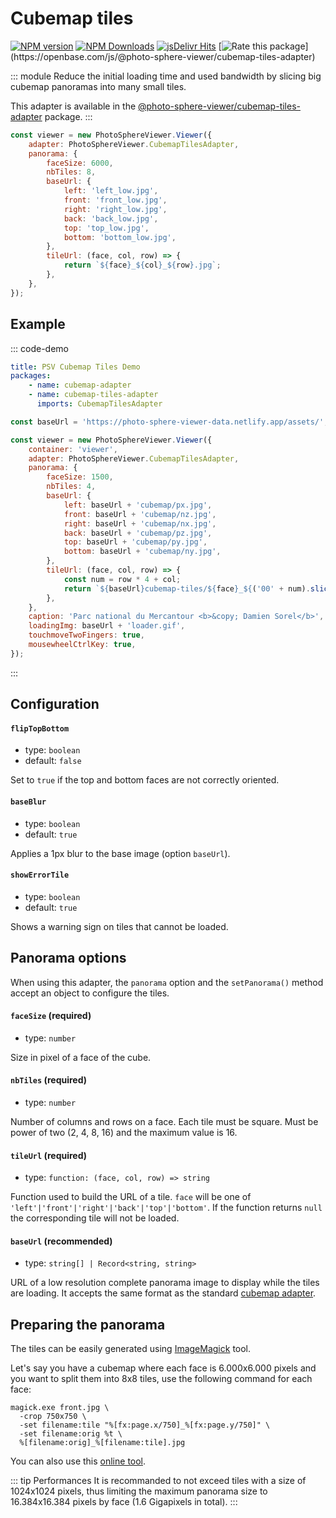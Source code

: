 # Cubemap tiles

[![NPM version](https://img.shields.io/npm/v/@photo-sphere-viewer/cubemap-tiles-adapter?logo=npm)](https://www.npmjs.com/package/@photo-sphere-viewer/cubemap-tiles-adapter)
[![NPM Downloads](https://img.shields.io/npm/dm/@photo-sphere-viewer/cubemap-tiles-adapter?color=f86036&label=npm&logo=npm)](https://www.npmjs.com/package/@photo-sphere-viewer/cubemap-tiles-adapter)
[![jsDelivr Hits](https://img.shields.io/jsdelivr/npm/hm/@photo-sphere-viewer/cubemap-tiles-adapter?color=%23f86036&logo=jsdelivr)](https://www.jsdelivr.com/package/npm/@photo-sphere-viewer/cubemap-tiles-adapter)
[![Rate this package](https://badges.openbase.com/js/rating/@photo-sphere-viewer/cubemap-tiles-adapter.svg?)](https://openbase.com/js/@photo-sphere-viewer/cubemap-tiles-adapter)

::: module
Reduce the initial loading time and used bandwidth by slicing big cubemap panoramas into many small tiles.

This adapter is available in the [@photo-sphere-viewer/cubemap-tiles-adapter](https://www.npmjs.com/package/@photo-sphere-viewer/cubemap-tiles-adapter) package.
:::

```js
const viewer = new PhotoSphereViewer.Viewer({
    adapter: PhotoSphereViewer.CubemapTilesAdapter,
    panorama: {
        faceSize: 6000,
        nbTiles: 8,
        baseUrl: {
            left: 'left_low.jpg',
            front: 'front_low.jpg',
            right: 'right_low.jpg',
            back: 'back_low.jpg',
            top: 'top_low.jpg',
            bottom: 'bottom_low.jpg',
        },
        tileUrl: (face, col, row) => {
            return `${face}_${col}_${row}.jpg`;
        },
    },
});
```

## Example

::: code-demo

```yaml
title: PSV Cubemap Tiles Demo
packages:
    - name: cubemap-adapter
    - name: cubemap-tiles-adapter
      imports: CubemapTilesAdapter
```

```js
const baseUrl = 'https://photo-sphere-viewer-data.netlify.app/assets/';

const viewer = new PhotoSphereViewer.Viewer({
    container: 'viewer',
    adapter: PhotoSphereViewer.CubemapTilesAdapter,
    panorama: {
        faceSize: 1500,
        nbTiles: 4,
        baseUrl: {
            left: baseUrl + 'cubemap/px.jpg',
            front: baseUrl + 'cubemap/nz.jpg',
            right: baseUrl + 'cubemap/nx.jpg',
            back: baseUrl + 'cubemap/pz.jpg',
            top: baseUrl + 'cubemap/py.jpg',
            bottom: baseUrl + 'cubemap/ny.jpg',
        },
        tileUrl: (face, col, row) => {
            const num = row * 4 + col;
            return `${baseUrl}cubemap-tiles/${face}_${('00' + num).slice(-2)}.jpg`;
        },
    },
    caption: 'Parc national du Mercantour <b>&copy; Damien Sorel</b>',
    loadingImg: baseUrl + 'loader.gif',
    touchmoveTwoFingers: true,
    mousewheelCtrlKey: true,
});
```

:::

## Configuration

#### `flipTopBottom`

-   type: `boolean`
-   default: `false`

Set to `true` if the top and bottom faces are not correctly oriented.

#### `baseBlur`

-   type: `boolean`
-   default: `true`

Applies a 1px blur to the base image (option `baseUrl`).

#### `showErrorTile`

-   type: `boolean`
-   default: `true`

Shows a warning sign on tiles that cannot be loaded.

## Panorama options

When using this adapter, the `panorama` option and the `setPanorama()` method accept an object to configure the tiles.

#### `faceSize` (required)

-   type: `number`

Size in pixel of a face of the cube.

#### `nbTiles` (required)

-   type: `number`

Number of columns and rows on a face. Each tile must be square. Must be power of two (2, 4, 8, 16) and the maximum value is 16.

#### `tileUrl` (required)

-   type: `function: (face, col, row) => string`

Function used to build the URL of a tile. `face` will be one of `'left'|'front'|'right'|'back'|'top'|'bottom'`.
If the function returns `null` the corresponding tile will not be loaded.

#### `baseUrl` (recommended)

-   type: `string[] | Record<string, string>`

URL of a low resolution complete panorama image to display while the tiles are loading. It accepts the same format as the standard [cubemap adapter](./cubemap.md#panorama-options).

## Preparing the panorama

The tiles can be easily generated using [ImageMagick](https://imagemagick.org) tool.

Let's say you have a cubemap where each face is 6.000x6.000 pixels and you want to split them into 8x8 tiles, use the following command for each face:

```
magick.exe front.jpg \
  -crop 750x750 \
  -set filename:tile "%[fx:page.x/750]_%[fx:page.y/750]" \
  -set filename:orig %t \
  %[filename:orig]_%[filename:tile].jpg
```

You can also use this [online tool](https://pinetools.com/split-image).

::: tip Performances
It is recommanded to not exceed tiles with a size of 1024x1024 pixels, thus limiting the maximum panorama size to 16.384x16.384 pixels by face (1.6 Gigapixels in total).
:::

